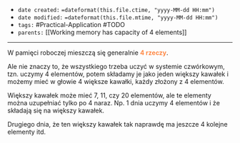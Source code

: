 - `date created:` `=dateformat(this.file.ctime, "yyyy-MM-dd HH:mm")`
- `date modified:` `=dateformat(this.file.mtime, "yyyy-MM-dd HH:mm")`
- `tags:` #Practical-Application #TODO
- `parents:` [[Working memory has capacity of 4 elements]]

***

W pamięci roboczej mieszczą się generalnie <span style="color: #F84;"><b>4 rzeczy</b></span>. 

Ale nie znaczy to, że wszystkiego trzeba uczyć w systemie czwórkowym, tzn. uczymy 4 elementów, potem składamy je jako jeden większy kawałek i możemy mieć w głowie 4 większe kawałki, każdy złożony z 4 elementów.

Większy kawałek może mieć 7, 11, czy 20 elementów, ale te elementy można uzupełniać tylko po 4 naraz. Np. 1 dnia uczymy 4 elementów i że składają się na większy kawałek.

Drugiego dnia, że ten większy kawałek tak naprawdę ma jeszcze 4 kolejne elementy itd.